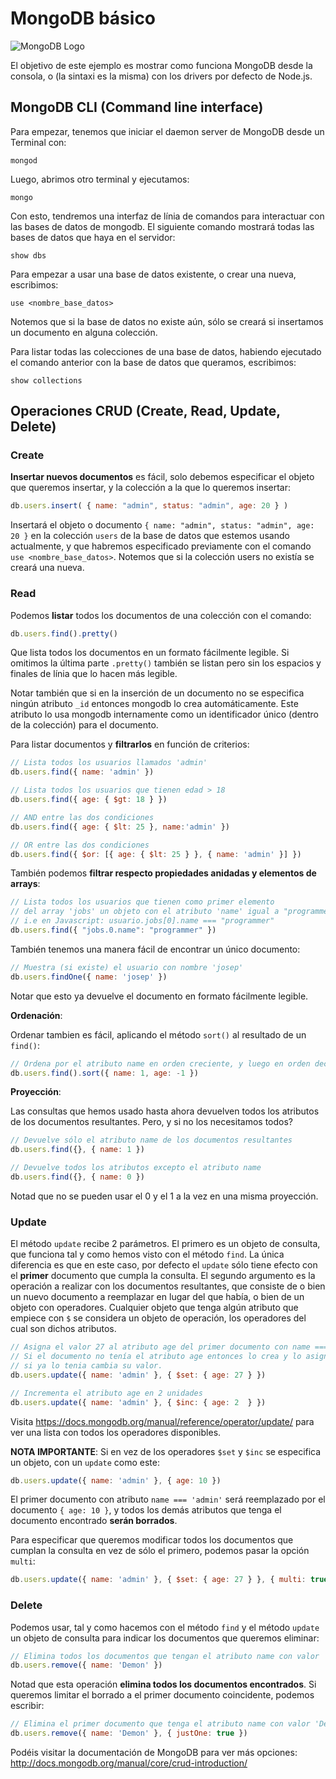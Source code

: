 # MongoDB básico

![MongoDB Logo](http://s3.amazonaws.com/info-mongodb-com/_com_assets/media/mongodb-logo-rgb.jpeg)

El objetivo de este ejemplo es mostrar como funciona MongoDB desde la consola, o (la sintaxi es la misma) con los drivers por defecto de Node.js.


## MongoDB CLI (Command line interface)

Para empezar, tenemos que iniciar el daemon server de MongoDB desde un Terminal con:

    mongod

Luego, abrimos otro terminal y ejecutamos:

    mongo

Con esto, tendremos una interfaz de línia de comandos para interactuar con las bases de datos de mongodb.
El siguiente comando mostrará todas las bases de datos que haya en el servidor:

    show dbs

Para empezar a usar una base de datos existente, o crear una nueva, escribimos:

    use <nombre_base_datos>

Notemos que si la base de datos no existe aún, sólo se creará si insertamos un documento en alguna colección.

Para listar todas las colecciones de una base de datos, habiendo ejecutado el comando anterior con la base de datos que queramos, escribimos:

    show collections

## Operaciones CRUD (Create, Read, Update, Delete)

### Create

**Insertar nuevos documentos** es fácil, solo debemos especificar el objeto que queremos insertar, y la colección a la que lo queremos insertar:

```javascript
db.users.insert( { name: "admin", status: "admin", age: 20 } )
```

Insertará el objeto o documento `{ name: "admin", status: "admin", age: 20 }` en la colección `users` de la base de datos que estemos usando actualmente, y que habremos especificado previamente con el comando `use <nombre_base_datos>`. Notemos que si la colección users no existía se creará una nueva.

### Read

Podemos **listar** todos los documentos de una colección con el comando:

```javascript
db.users.find().pretty()
```

Que lista todos los documentos en un formato fácilmente legible. Si omitimos la última parte `.pretty()`
también se listan pero sin los espacios y finales de línia que lo hacen más legible.

Notar también que si en la inserción de un documento no se especifica ningún atributo `_id` entonces
mongodb lo crea automáticamente. Este atributo lo usa mongodb internamente como un identificador único (dentro de la colección) para el documento.

Para listar documentos y **filtrarlos** en función de criterios:

```javascript
// Lista todos los usuarios llamados 'admin'
db.users.find({ name: 'admin' }) 

// Lista todos los usuarios que tienen edad > 18
db.users.find({ age: { $gt: 18 } })

// AND entre las dos condiciones
db.users.find({ age: { $lt: 25 }, name:'admin' })

// OR entre las dos condiciones
db.users.find({ $or: [{ age: { $lt: 25 } }, { name: 'admin' }] })
```

También podemos **filtrar respecto propiedades anidadas y elementos de arrays**:

```javascript
// Lista todos los usuarios que tienen como primer elemento 
// del array 'jobs' un objeto con el atributo 'name' igual a "programmer"
// i.e en Javascript: usuario.jobs[0].name === "programmer"
db.users.find({ "jobs.0.name": "programmer" })
```

También tenemos una manera fácil de encontrar un único documento:

```javascript
// Muestra (si existe) el usuario con nombre 'josep'
db.users.findOne({ name: 'josep' })
```

Notar que esto ya devuelve el documento en formato fácilmente legible.

**Ordenación**:

Ordenar tambien es fácil, aplicando el método `sort()` al resultado de un `find()`:

```javascript
// Ordena por el atributo name en orden creciente, y luego en orden decreciente por el atributo age
db.users.find().sort({ name: 1, age: -1 })
```

**Proyección**:

Las consultas que hemos usado hasta ahora devuelven todos los atributos de los documentos resultantes.
Pero, y si no los necesitamos todos? 

```javascript    
// Devuelve sólo el atributo name de los documentos resultantes
db.users.find({}, { name: 1 })

// Devuelve todos los atributos excepto el atributo name
db.users.find({}, { name: 0 })
```

Notad que no se pueden usar el 0 y el 1 a la vez en una misma proyección.

### Update

El método `update` recibe 2 parámetros. El primero es un objeto de consulta, que funciona tal y como hemos visto
con el método `find`. La única diferencia es que en este caso, por defecto el `update` sólo tiene efecto con el **primer** documento
que cumpla la consulta. El segundo argumento es la operación a realizar con los documentos resultantes,
que consiste de o bien un nuevo documento a reemplazar en lugar del que había, o bien de un objeto con operadores.
Cualquier objeto que tenga algún atributo que empiece con `$` se considera un objeto de operación, los operadores del cual
son dichos atributos.

```javascript
// Asigna el valor 27 al atributo age del primer documento con name === 'admin'. 
// Si el documento no tenía el atributo age entonces lo crea y lo asigna, 
// si ya lo tenia cambia su valor.
db.users.update({ name: 'admin' }, { $set: { age: 27 } })

// Incrementa el atributo age en 2 unidades
db.users.update({ name: 'admin' }, { $inc: { age: 2  } })
```

Visita https://docs.mongodb.org/manual/reference/operator/update/ para ver una lista con todos los operadores disponibles.

**NOTA IMPORTANTE**: Si en vez de los operadores `$set` y `$inc` se especifica un objeto, con un `update` como este:

```javascript
db.users.update({ name: 'admin' }, { age: 10 })
```

El primer documento con atributo `name === 'admin'` será reemplazado por el documento `{ age: 10 }`, y todos los demás atributos que tenga el documento encontrado **serán borrados**. 

Para especificar que queremos modificar todos los documentos que cumplan la consulta en vez de sólo el primero, podemos pasar la opción `multi`:

```javascript
db.users.update({ name: 'admin' }, { $set: { age: 27 } }, { multi: true })
```

### Delete

Podemos usar, tal y como hacemos con el método `find` y el método `update` un objeto de consulta para indicar los documentos que queremos eliminar:

```javascript
// Elimina todos los documentos que tengan el atributo name con valor 'Demon'
db.users.remove({ name: 'Demon' })
```

Notad que esta operación **elimina todos los documentos encontrados**. Si queremos limitar el borrado a el primer documento coincidente, podemos escribir:

```javascript
// Elimina el primer documento que tenga el atributo name con valor 'Demon' 
db.users.remove({ name: 'Demon' }, { justOne: true })
```

Podéis visitar la documentación de MongoDB para ver más opciones: http://docs.mongodb.org/manual/core/crud-introduction/
